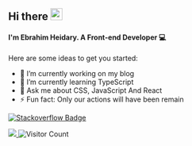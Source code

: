 ## Hi there <img src='https://camo.githubusercontent.com/e8e7b06ecf583bc040eb60e44eb5b8e0ecc5421320a92929ce21522dbc34c891/68747470733a2f2f6d656469612e67697068792e636f6d2f6d656469612f6876524a434c467a6361737252346961377a2f67697068792e676966' width='24' />

#### I'm Ebrahim Heidary. A Front-end Developer 💻


Here are some ideas to get you started:

- 🔭 I’m currently working on my blog
- 🌱 I’m currently learning TypeScript
- 💬 Ask me about CSS, JavaScript And React
- ⚡ Fun fact: Only our actions will have been remain


[![Stackoverflow Badge](https://img.shields.io/badge/-Stackoverflow-cdcdcd?style=flat-square&logo=Stackoverflow&logoColor=Red&link=https://stackoverflow.com/users/15248776/ebrahim)](https://stackoverflow.com/users/15248776/ebrahim)

<!-- ![focus](https://img.shields.io/badge/focus-frontend-blue) -->

<a href="https://github.com/EbrahimHeydari">
  <img src="https://github-readme-stats.vercel.app/api?username=EbrahimHeydari&hide=stars&show_icons=true&theme=react">
</a>

<img src="https://profile-counter.glitch.me/{EbrahimHeydari}/count.svg" title="Visitor Count" />

<!-- ![Top Langs](https://github-readme-stats.vercel.app/api/top-langs/?username=EbrahimHeydari&theme=react) -->
